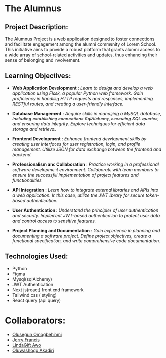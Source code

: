 # The Alumnus

## Project Description:

The Alumnus Project is a web application designed to foster connections and facilitate engagement among the alumni community of Lorem School. This initiative aims to provide a robust platform that grants alumni access to a wide array of school-related activities and updates, thus enhancing their sense of belonging and involvement.

## Learning Objectives:

- **Web Application Development** : *Learn to design and develop a web application using Flask, a popular Python web framework. Gain proficiency in handling HTTP requests and responses, implementing RESTful routes, and creating a user-friendly interface.*

- **Database Management** : *Acquire skills in managing a MySQL database, including establishing connections SqlAlchemy, executing SQL queries, and ensuring data integrity. Explore techniques for efficient data storage and retrieval.*

- **Frontend Development** : *Enhance frontend development skills by creating user interfaces for user registration, login, and profile management. Utilize JSON for data exchange between the frontend and backend.*

- **Professionalism and Collaboration** : *Practice working in a professional software development environment. Collaborate with team members to ensure the successful implementation of project features and functionalities*

- **API Integration** : *Learn how to integrate external libraries and APIs into a web application. In this case, utilize the JWT library for secure token-based authentication.*

- **User Authentication** : *Understand the principles of user authentication and security. Implement JWT-based authentication to protect user data and control access to sensitive features.*

- **Project Planning and Documentation** : *Gain experience in planning and documenting a software project. Define project objectives, create a functional specification, and write comprehensive code documentation.*

## Technologies Used:

- Python
- Figma
- Mysql(sqlAlchemy)
- JWT Authentication
- Next js(react) front end framework 
- Tailwind css ( styling)
- React query (api query)


# Collaborators:

- [Olusegun Omogbehinmi](https://github.com/CodewithSegNet)
- [Jerry Francis](https://github.com/Jerrydev01)
- [LindaGift Awo](https://github.com/Linda-Gift)
- [Oluwashogo Akadiri](https://github.com/ShogoMark)
